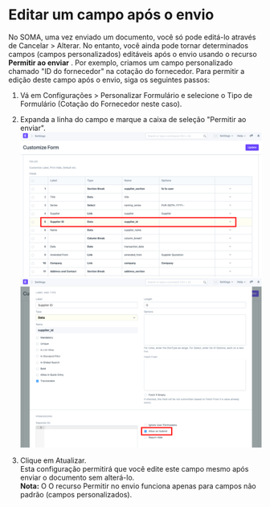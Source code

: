 # Editar um campo após o envio


No SOMA, uma vez enviado um documento, você só pode editá-lo através de Cancelar > Alterar. No entanto, você ainda pode tornar determinados campos (campos personalizados) editáveis ​​após o envio usando o recurso  **Permitir ao enviar** . Por exemplo, criamos um campo personalizado chamado "ID do fornecedor" na cotação do fornecedor. Para permitir a edição deste campo após o envio, siga os seguintes passos:  
1) Vá em Configurações > Personalizar Formulário e selecione o Tipo de Formulário (Cotação do Fornecedor neste caso).  
2) Expanda a linha do campo e marque a caixa de seleção "Permitir ao enviar".  
![](/files/hyYfSoc.png)  
![](/files/dp37Dab.png)  
  
3) Clique em Atualizar.  
Esta configuração permitirá que você edite este campo mesmo após enviar o documento sem alterá-lo.  
**Nota:** O O recurso Permitir no envio funciona apenas para campos não padrão (campos personalizados).